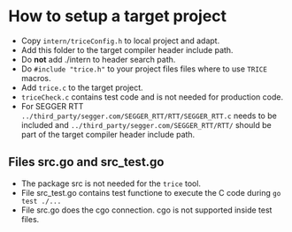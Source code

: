 # How to setup a target project

- Copy `intern/triceConfig.h` to local project and adapt.
- Add this folder to the target compiler header include path.
- Do **not** add ./intern to header search path.
- Do `#include "trice.h"` to your project files files where to use `TRICE` macros.
- Add `trice.c` to the target project.
- `triceCheck.c` contains test code and is not needed for production code.
- For SEGGER RTT `../third_party/segger.com/SEGGER_RTT/RTT/SEGGER_RTT.c` needs to be included and `../third_party/segger.com/SEGGER_RTT/RTT/` should be part of the target compiler header include path.

## Files src.go and src_test.go

- The package src is not needed for the `trice` tool.
- File src_test.go contains test functione to execute the C code during `go test ./...`
- File src.go does the cgo connection. cgo is not supported inside test files.
